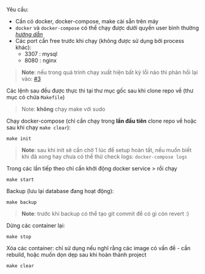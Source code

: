 Yêu cầu:
 - Cần có docker, docker-compose, make cài sẵn trên máy
 - `docker` và `docker-compose` có thể chạy được dưới quyền user bình thường [*hướng dẫn*](https://docs.docker.com/engine/install/linux-postinstall/#manage-docker-as-a-non-root-user)
 - Các port cần free trước khi chạy (không được sử dụng bởi process khác):
   - 3307 : mysql
   - 8080 : nginx
> **Note**: nếu trong quá trình chạy xuất hiện bất kỳ lỗi nào thì phản hồi lại vào: [#3][i3]

Các lệnh sau đều được thực thi tại thư mục gốc sau khi clone repo về (thư mục có chứa `Makefile`)
> Note: **không** chạy make với sudo

Chạy docker-compose (chỉ cần chạy trong **lần đầu tiên** clone repo về hoặc sau khi chạy `make clear`):
```shell
make init
```
>**Note**: sau khi init sẽ cần chờ 1 lúc để setup hoàn tất, nếu muốn biết khi đã xong hay chưa có thể thử check logs: `docker-compose logs
`

Trong các lần tiếp theo chỉ cần khởi động docker service > rồi chạy
```shell
make start
```

Backup (lưu lại database đang hoạt động):
```shell
make backup
```
>**Note**: trước khi backup có thể tạo git commit để có gì còn revert :)

Dừng các container lại:
```shell
make stop
```

Xóa các container: chỉ sử dụng nếu nghĩ rằng các image có vấn đề - cần rebuild, hoặc muốn dọn dẹp sau khi hoàn thành project
```shell
make clear
```

[i3]: https://github.com/ndtai772/magento-ecommerce/issues/3